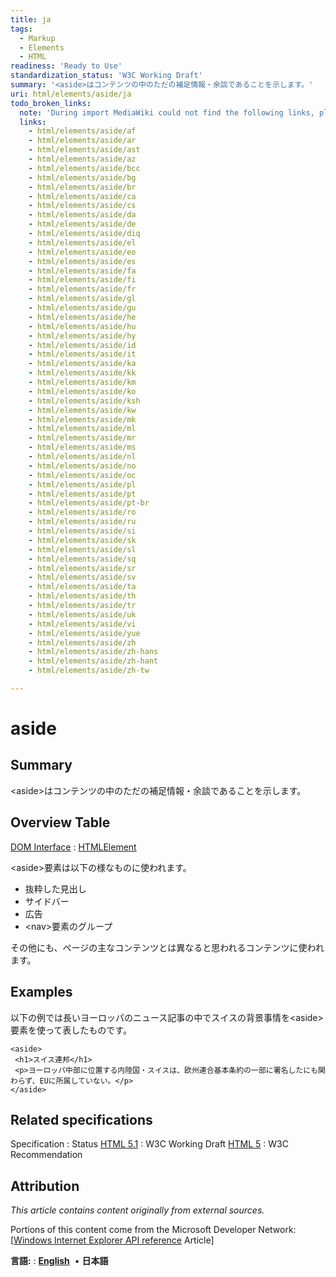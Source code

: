 ```yaml
---
title: ja
tags:
  - Markup
  - Elements
  - HTML
readiness: 'Ready to Use'
standardization_status: 'W3C Working Draft'
summary: '<aside>はコンテンツの中のただの補足情報・余談であることを示します。'
uri: html/elements/aside/ja
todo_broken_links:
  note: 'During import MediaWiki could not find the following links, please fix and adjust this list.'
  links:
    - html/elements/aside/af
    - html/elements/aside/ar
    - html/elements/aside/ast
    - html/elements/aside/az
    - html/elements/aside/bcc
    - html/elements/aside/bg
    - html/elements/aside/br
    - html/elements/aside/ca
    - html/elements/aside/cs
    - html/elements/aside/da
    - html/elements/aside/de
    - html/elements/aside/diq
    - html/elements/aside/el
    - html/elements/aside/eo
    - html/elements/aside/es
    - html/elements/aside/fa
    - html/elements/aside/fi
    - html/elements/aside/fr
    - html/elements/aside/gl
    - html/elements/aside/gu
    - html/elements/aside/he
    - html/elements/aside/hu
    - html/elements/aside/hy
    - html/elements/aside/id
    - html/elements/aside/it
    - html/elements/aside/ka
    - html/elements/aside/kk
    - html/elements/aside/km
    - html/elements/aside/ko
    - html/elements/aside/ksh
    - html/elements/aside/kw
    - html/elements/aside/mk
    - html/elements/aside/ml
    - html/elements/aside/mr
    - html/elements/aside/ms
    - html/elements/aside/nl
    - html/elements/aside/no
    - html/elements/aside/oc
    - html/elements/aside/pl
    - html/elements/aside/pt
    - html/elements/aside/pt-br
    - html/elements/aside/ro
    - html/elements/aside/ru
    - html/elements/aside/si
    - html/elements/aside/sk
    - html/elements/aside/sl
    - html/elements/aside/sq
    - html/elements/aside/sr
    - html/elements/aside/sv
    - html/elements/aside/ta
    - html/elements/aside/th
    - html/elements/aside/tr
    - html/elements/aside/uk
    - html/elements/aside/vi
    - html/elements/aside/yue
    - html/elements/aside/zh
    - html/elements/aside/zh-hans
    - html/elements/aside/zh-hant
    - html/elements/aside/zh-tw

---
```

# aside

## Summary

\<aside\>はコンテンツの中のただの補足情報・余談であることを示します。

## Overview Table

[DOM Interface](/dom/interface)
:   [HTMLElement](/dom/HTMLElement)

\<aside\>要素は以下の様なものに使われます。

-   抜粋した見出し
-   サイドバー
-   広告
-   \<nav\>要素のグループ

その他にも、ページの主なコンテンツとは異なると思われるコンテンツに使われます。

## Examples

以下の例では長いヨーロッパのニュース記事の中でスイスの背景事情を\<aside\>要素を使って表したものです。

``` {.html}
<aside>
 <h1>スイス連邦</h1>
 <p>ヨーロッパ中部に位置する内陸国・スイスは、欧州連合基本条約の一部に署名したにも関わらず、EUに所属していない。</p>
</aside>
```

## Related specifications

Specification
:   Status
[HTML 5.1](http://www.w3.org/TR/html51/sections.html#the-aside-element)
:   W3C Working Draft
[HTML 5](http://www.w3.org/TR/html5/sections.html#the-aside-element)
:   W3C Recommendation

## Attribution

*This article contains content originally from external sources.*

Portions of this content come from the Microsoft Developer Network: [[Windows Internet Explorer API reference](http://msdn.microsoft.com/en-us/library/ie/hh828809%28v=vs.85%29.aspx) Article]

**言語:**
:   **[English](/html/elements/aside)**  • <span lang="ja">**日本語**</span>
